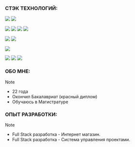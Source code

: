### СТЭК ТЕХНОЛОГИЙ:

<img src="https://img.shields.io/badge/Nest-DCDCDC?style=for-the-badge&logo=nestjs&logoColor=#E0234E"/> <img src="https://img.shields.io/badge/Next-DCDCDC?style=for-the-badge&logo=css3&logoColor=000000"/>

<img src="https://img.shields.io/badge/TypeScript-DCDCDC?style=for-the-badge&logo=typescript&logoColor=3178C6"/> <img src="https://img.shields.io/badge/React-DCDCDC?style=for-the-badge&logo=react&logoColor=61DAFB"/> <img src="https://img.shields.io/badge/CSS Modules-DCDCDC?style=for-the-badge&logo=cssmodules&logoColor=000000"/> <img src="https://img.shields.io/badge/FSD Architecture -DCDCDC?style=for-the-badge&logo=fsd&logoColor=000000"/>

<img src="https://img.shields.io/badge/Node JS-DCDCDC?style=for-the-badge&logo=nodedotjs&logoColor=5FA04E"/> <img src="https://img.shields.io/badge/Express-DCDCDC?style=for-the-badge&logo=express&logoColor=000000"/>

<img src="https://img.shields.io/badge/Mongo DB-DCDCDC?style=for-the-badge&logo=mongodb&logoColor=47A248"/> 

<img src="https://img.shields.io/badge/HTML-DCDCDC?style=for-the-badge&logo=html5&logoColor=E34F26"/> <img src="https://img.shields.io/badge/CSS-DCDCDC?style=for-the-badge&logo=css3&logoColor=1572B6"/> <img src="https://img.shields.io/badge/JavaScript-DCDCDC?style=for-the-badge&logo=javascript&logoColor=F7DF1E"/>

### ОБО МНЕ:
> [!NOTE]
> - 22 года
> - Окончил Бакалавриат (красный диплом)
> - Обучаюсь в Магистратуре


### ОПЫТ РАЗРАБОТКИ:
> [!NOTE]
> - Full Stack разработка - Интернет магазин.
> - Full Stack разработка - Система управления проектами.

